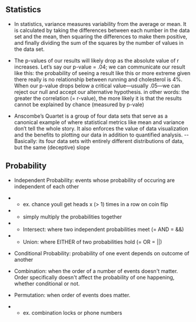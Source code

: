 ## Statistics

- In statistics, variance measures variability from the average or mean. It is calculated by taking the differences between each number in the data set and the mean, then squaring the differences to make them positive, and finally dividing the sum of the squares by the number of values in the data set.

- The p-values of our results will likely drop as the absolute value of r increases. Let’s say our p-value = .04; we can communicate our result like this: the probability of seeing a result like this or more extreme given there really is no relationship between running and cholesterol is 4%. When our p-value drops below a critical value—usually .05—we can reject our null and accept our alternative hypothesis.
in other words: the greater the correlation (= r-value), the more likely it is that the results cannot be explained by chance (measured by p-vale)

- Anscombe’s Quartet is a group of four data sets that serve as a canonical example of where statistical metrics like mean and variance don’t tell the whole story. It also enforces the value of data visualization and the benefits to plotting our data in addition to quantified analysis.
-- Basically: its four data sets with entirely different distributions of data, but the same (deceptive) slope

## Probability

- Independent Probability: events whose probability of occuring are independent of each other
- - ex. chance youll get heads x (> 1) times in a row on coin flip
- - simply multiply the probabilities together
- - Intersect: where two independent probabilities meet (= AND = &&)
- - Union: where EITHER of two probabilities hold (= OR = ||)

- Conditional Probability: probability of one event depends on outcome of another

- Combination: when the order of a number of events doesn't matter. Order specifically doesn't affect the probability of one happening, whether conditional or not.

- Permutation: when order of events does matter.
- - ex. combination locks or phone numbers